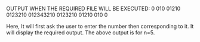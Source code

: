 OUTPUT WHEN THE REQUIRED FILE WILL BE EXECUTED:
    0
   010
  01210
 0123210
012343210
 0123210
  01210
   010
    0
    
Here, It will first ask the user to enter the number then corresponding to it. It will display the required output. The above output is for n=5.
